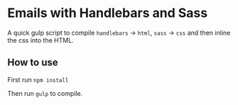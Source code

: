 # Emails with Handlebars and Sass

A quick gulp script to compile `handlebars` → `html`, `sass` → `css` and then inline the css into the HTML.


## How to use

First run `npm install`

Then run `gulp` to compile.

